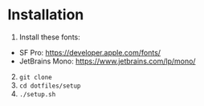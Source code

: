 # Installation

1. Install these fonts:

- SF Pro: https://developer.apple.com/fonts/
- JetBrains Mono: https://www.jetbrains.com/lp/mono/

2. `git clone`
3. `cd dotfiles/setup`
4. `./setup.sh`
